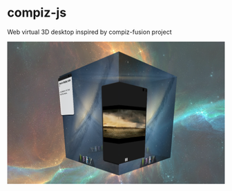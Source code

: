 # compiz-js

Web virtual 3D desktop inspired by compiz-fusion project

![alt tag](https://github.com/SebastienAudier/compiz-js/blob/master/img/screenshot.png)


